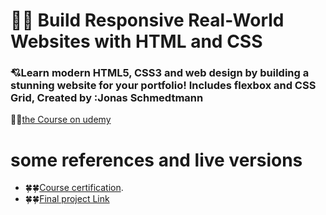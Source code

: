 # 🤍🤍 Build Responsive Real-World Websites with HTML and CSS

### 💘Learn modern HTML5, CSS3 and web design by building a stunning website for your portfolio! Includes flexbox and CSS Grid, Created by :Jonas Schmedtmann

🐳🐳[the Course on udemy ](https://www.udemy.com/course/design-and-develop-a-killer-website-with-html5-and-css3/)

# some references and live versions

- 🍀🍀[Course certification](https://www.udemy.com/certificate/UC-af3a8def-3b9f-4613-a6ca-5b5830efd396/).
- 🍀🍀[Final project Link](https://omnifood-mfarag.netlify.app/)
